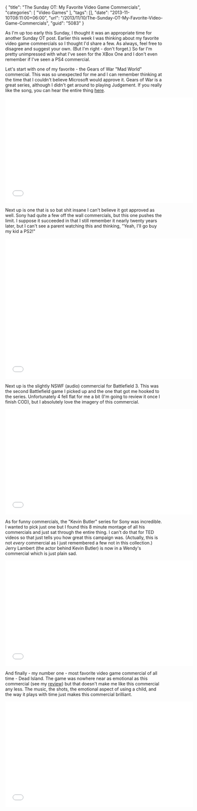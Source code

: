 {
	"title": "The Sunday OT: My Favorite Video Game Commercials",
	"categories": [
		"Video Games"
	],
	"tags": [],
	"date": "2013-11-10T08:11:00+06:00",
	"url": "/2013/11/10/The-Sunday-OT-My-Favorite-Video-Game-Commercials",
	"guid": "5083"
}

<p>
As I'm up too early this Sunday, I thought it was an appropriate time for another Sunday OT post. Earlier this week I was thinking about my favorite video game commercials so I thought I'd share a few. As always, feel free to disagree and suggest your own. (But I'm right - don't forget.) So far I'm pretty unimpressed with what I've seen for the XBox One and I don't even remember if I've seen a PS4 commercial.
</p>
<!--more-->
<p>
Let's start with one of my favorite - the Gears of War "Mad World" commercial. This was so unexpected for me and I can remember thinking at the time that I couldn't believe Microsoft would approve it. Gears of War is a great series, although I didn't get around to playing Judgement. If you really like the song, you can hear the entire thing <a href="http://www.youtube.com/watch?v=4N3N1MlvVc4">here</a>.
</p>

<iframe width="601" height="338" src="//www.youtube.com/embed/ccWrbGEFgI8?rel=0" frameborder="0" allowfullscreen></iframe>

<p>
Next up is one that is so bat shit insane I can't believe it got approved as well. Sony had quite a few off the wall commercials, but this one pushes the limit. I suppose it succeeded in that I still remember it nearly twenty years later, but I can't see a parent watching this and thinking, "Yeah, I'll go buy my kid a PS2!"
</p>

<iframe width="600" height="450" src="//www.youtube.com/embed/Astj-sK-9Sk?rel=0" frameborder="0" allowfullscreen></iframe>

<p>
Next up is the slightly NSWF (audio) commercial for Battlefield 3. This was the second Battlefield game I picked up and the one that got me hooked to the series. Unfortunately 4 fell flat for me a bit (I'm going to review it once I finish COD), but I absolutely love the imagery of this commercial.
</p>

<iframe width="600" height="338" src="//www.youtube.com/embed/coOHjF4_apI?rel=0" frameborder="0" allowfullscreen></iframe>

<p>
As for funny commercials, the "Kevin Butler" series for Sony was incredible. I wanted to pick just one but I found this 8 minute montage of all his commercials and just sat through the entire thing. I can't do that for TED videos so that just tells you how great this campaign was. (Actually, this is not <i>every</i> commercial as I just remembered a few not in this collection.) Jerry Lambert (the actor behind Kevin Butler) is now in a Wendy's commercial which is just plain sad.
</p>

<iframe width="601" height="338" src="//www.youtube.com/embed/ukgISn3P2nQ?rel=0" frameborder="0" allowfullscreen></iframe>

<p>
And finally - my number one - most favorite video game commercial of all time - Dead Island. The game was nowhere near as emotional as this commercial (see my <a href="http://www.raymondcamden.com/index.cfm/2011/10/23/Review-Dead-Island">review</a>) but that doesn't make me like this commercial any less. The music, the shots, the emotional aspect of using a child, and the way it plays with time just makes this commercial brilliant. 
</p>

<iframe width="601" height="338" src="//www.youtube.com/embed/b0AAtOEyb3g?rel=0" frameborder="0" allowfullscreen></iframe>
